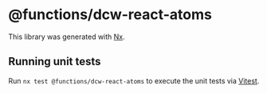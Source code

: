 # @functions/dcw-react-atoms

This library was generated with [Nx](https://nx.dev).

## Running unit tests

Run `nx test @functions/dcw-react-atoms` to execute the unit tests via [Vitest](https://vitest.dev/).
